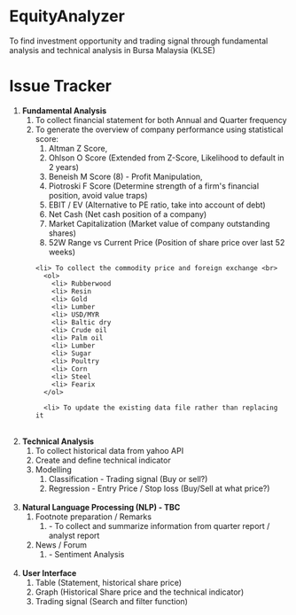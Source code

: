 # EquityAnalyzer
To find investment opportunity and trading signal through fundamental analysis and technical analysis in Bursa Malaysia (KLSE)

# Issue Tracker
<ol>
  <li> <b> Fundamental Analysis </b> <br>
  
  <ol>
    <li> To collect financial statement for both Annual and Quarter frequency
    <li> To generate the overview of company performance using statistical score: <br>         
      <ol>
        <li> Altman Z Score, 
        <li> Ohlson O Score (Extended from Z-Score, Likelihood to default in 2 years)
        <li> Beneish M Score (8) - Profit Manipulation, 
        <li> Piotroski F Score (Determine strength of a firm's financial position, avoid value traps)
        <li> EBIT / EV (Alternative to PE ratio, take into account of debt)
        <li> Net Cash (Net cash position of a company)
        <li> Market Capitalization (Market value of company outstanding shares)
        <li> 52W Range vs Current Price (Position of share price over last 52 weeks)
      </ol> 
  
    <li> To collect the commodity price and foreign exchange <br>    
      <ol>
        <li> Rubberwood
        <li> Resin
        <li> Gold
        <li> Lumber
        <li> USD/MYR
        <li> Baltic dry
        <li> Crude oil
        <li> Palm oil
        <li> Lumber
        <li> Sugar
        <li> Poultry
        <li> Corn
        <li> Steel
        <li> Fearix
      </ol>
  
      <li> To update the existing data file rather than replacing it    
  </ol>

  <br>
  <li> <b> Technical Analysis </b> <br>  
    <ol>
      <li> To collect historical data from yahoo API
      <li> Create and define technical indicator
      <li> Modelling
        <ol>
          <li> Classification - Trading signal (Buy or sell?)
          <li> Regression - Entry Price / Stop loss (Buy/Sell at what price?)
        </ol>
    </ol>

  <br>
  <li> <b> Natural Language Processing (NLP) - TBC </b>
  <br>
    <ol>
      <li> Footnote preparation / Remarks
      <ol> <li> - To collect and summarize information from quarter report / analyst report </ol>
      <li> News / Forum
      <ol> <li> - Sentiment Analysis </ol>
    </ol>
  
  <br>
  <li> <b> User Interface </b>
  <br>
    <ol>
      <li> Table (Statement, historical share price)
      <li> Graph (Historical Share price and the technical indicator)
      <li> Trading signal (Search and filter function)
    </ol>
</ol>  
